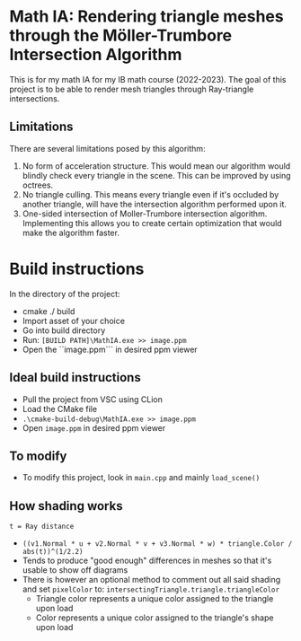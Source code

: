 # Math IA: Rendering triangle meshes through the Möller-Trumbore Intersection Algorithm 
This is for my math IA for my IB math course (2022-2023).
The goal of this project is to be able to render mesh
triangles through Ray-triangle intersections.

## Limitations
There are several limitations posed by this algorithm:
1. No form of acceleration structure. This would mean 
our algorithm would blindly check every triangle in the scene. This can be improved by using
octrees.
2. No triangle culling. This means every triangle even if it's
occluded by another triangle, will have the intersection algorithm performed
upon it.
3. One-sided intersection of Moller-Trumbore intersection algorithm.
Implementing this allows you to create certain optimization that would make the algorithm faster.

# Build instructions
In the directory of the project:
- cmake ./ build
- Import asset of your choice
- Go into build directory
- Run: ``[BUILD PATH]\MathIA.exe >> image.ppm``
- Open the ``image.ppm``` in desired ppm viewer

## Ideal build instructions
- Pull the project from VSC using CLion
- Load the CMake file
- ``.\cmake-build-debug\MathIA.exe >> image.ppm``
- Open ``image.ppm`` in desired ppm viewer

## To modify
- To modify this project, look in ``main.cpp`` and mainly ``load_scene()``

## How shading works

`t = Ray distance`
- `((v1.Normal * u + v2.Normal * v + v3.Normal * w) * triangle.Color / abs(t))^(1/2.2)`
- Tends to produce "good enough" differences in meshes so that it's usable to show off diagrams
- There is however an optional method to comment out all said shading and set ``pixelColor`` to: ``intersectingTriangle.triangle.triangleColor``
  - Triangle color represents a unique color assigned to the triangle upon load
  - Color represents a unique color assigned to the triangle's shape upon load